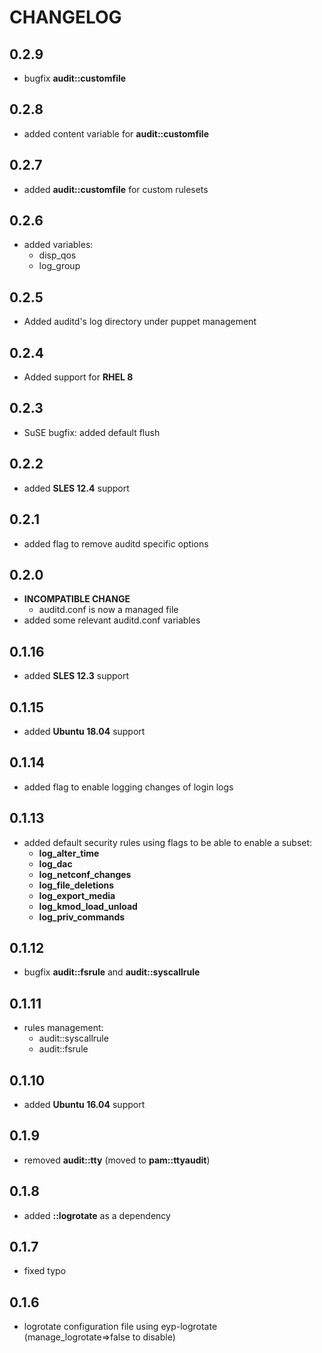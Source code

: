 # CHANGELOG

## 0.2.9

* bugfix **audit::customfile**

## 0.2.8

* added content variable for **audit::customfile**

## 0.2.7

* added **audit::customfile** for custom rulesets

## 0.2.6

* added variables:
  - disp_qos
  - log_group

## 0.2.5

* Added auditd's log directory under puppet management

## 0.2.4

* Added support for **RHEL 8**

## 0.2.3

* SuSE bugfix: added default flush

## 0.2.2

* added **SLES 12.4** support

## 0.2.1

* added flag to remove auditd specific options

## 0.2.0

* **INCOMPATIBLE CHANGE**
  - auditd.conf is now a managed file
* added some relevant auditd.conf variables

## 0.1.16

* added **SLES 12.3** support

## 0.1.15

* added **Ubuntu 18.04** support

## 0.1.14

* added flag to enable logging changes of login logs

## 0.1.13

* added default security rules using flags to be able to enable a subset:
  * **log_alter_time**
  * **log_dac**
  * **log_netconf_changes**
  * **log_file_deletions**
  * **log_export_media**
  * **log_kmod_load_unload**
  * **log_priv_commands**

## 0.1.12

* bugfix **audit::fsrule** and **audit::syscallrule**

## 0.1.11

* rules management:
  * audit::syscallrule
  * audit::fsrule

## 0.1.10

* added **Ubuntu 16.04** support

## 0.1.9

* removed **audit::tty** (moved to **pam::ttyaudit**)

## 0.1.8

* added **::logrotate** as a dependency

## 0.1.7

* fixed typo

## 0.1.6

* logrotate configuration file using eyp-logrotate (manage_logrotate=>false to disable)
